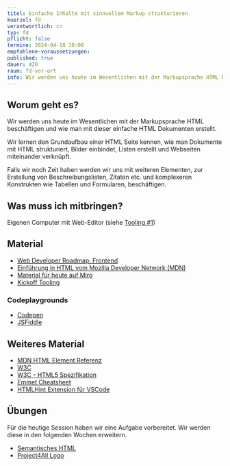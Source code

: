 ```yaml
---
titel: Einfache Inhalte mit sinnvollem Markup strukturieren
kuerzel: fd
verantwortlich: cn
typ: fd
pflicht: false
termine: 2024-04-18 10:00
empfohlene-voraussetzungen: 
published: true
dauer: 420
raum: fd-vor-ort
info: Wir werden uns heute im Wesentlichen mit der Markupsprache HTML beschäftigen und wie man mit dieser einfache HTML Dokumente erstellt.
---
```


## Worum geht es?
Wir werden uns heute im Wesentlichen mit der Markupsprache HTML beschäftigen und wie man mit dieser einfache HTML Dokumenten erstellt.

Wir lernen den Grundaufbau einer HTML Seite kennen, wie man Dokumente mit HTML strukturiert, Bilder einbindet, Listen erstellt und Webseiten miteinander verknüpft.

Falls wir noch Zeit haben werden wir uns mit weiteren Elementen, zur Erstellung von Beschreibungslisten, Zitaten etc. und komplexeren Konstrukten wie Tabellen und Formularen, beschäftigen.


## Was muss ich mitbringen?
Eigenen Computer mit Web-Editor (siehe [Tooling #1](../tooling-1/))

## Material
- [Web Developer Roadmap: Frontend](https://roadmap.sh/frontend)
- [Einführung in HTML vom Mozilla Developer Network (MDN)](https://developer.mozilla.org/en-US/docs/Learn/HTML/Introduction_to_HTML)
- [Material für heute auf Miro](https://miro.com/app/board/o9J_lJoMH-4=/?moveToWidget=3458764554676491692&cot=14)
- [Kickoff Tooling](../../assignments/tooling-1/)

### Codeplaygrounds
- [Codepen](http://codepen.io)
- [JSFiddle](http://jsfiddle.net)

## Weiteres Material
- [MDN HTML Element Referenz](https://developer.mozilla.org/de/docs/Web/HTML/Element)
- [W3C](http://www.w3.org)
- [W3C - HTML5 Spezifikation](https://html.spec.whatwg.org/)
- [Emmet Cheatsheet](https://docs.emmet.io/cheat-sheet/)
- [HTMLHint Extension für VSCode](https://marketplace.visualstudio.com/items?itemName=mkaufman.HTMLHint)


## Übungen
Für die heutige Session haben wir eine Aufgabe vorbereitet. Wir werden diese in den folgenden Wochen erweitern.

- [Semantisches HTML](../../assignments/fd_01_html-1/)
- [Project4All Logo](../../images/p4all.png)


